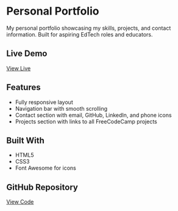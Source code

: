 # Personal Portfolio

My personal portfolio showcasing my skills, projects, and contact information. Built for aspiring EdTech roles and educators.

## Live Demo

[View Live](https://lioradalyareiken.github.io/responsive-web-design-projects/personal-portfolio/)

## Features

- Fully responsive layout
- Navigation bar with smooth scrolling
- Contact section with email, GitHub, LinkedIn, and phone icons
- Projects section with links to all FreeCodeCamp projects

## Built With

- HTML5
- CSS3
- Font Awesome for icons

## GitHub Repository

[View Code](https://github.com/lioradalyareiken/responsive-web-design-projects/tree/main/personal-portfolio)
